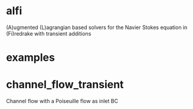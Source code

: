 # alfi
(A)ugmented (L)agrangian based solvers for the Navier Stokes equation in (Fi)redrake
with transient additions

# examples
# channel_flow_transient
Channel flow with a Poiseuille flow as inlet BC
